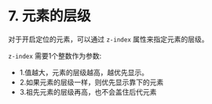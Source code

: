 # 7. 元素的层级

对于开启定位的元素，可以通过 `z-index` 属性来指定元素的层级。

`z-index` 需要1个整数作为参数:
* 1.值越大，元素的层级越高，越优先显示。
* 2.如果元素的层级一样，则优先显示靠下的元素
* 3.祖先元素的层级再高，也不会盖住后代元素
